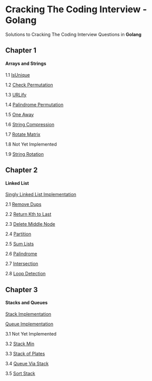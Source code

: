 # Cracking The Coding Interview - Golang
Solutions to Cracking The Coding Interview Questions in **Golang**

## Chapter 1
#### Arrays and Strings
1.1 [IsUnique](https://github.com/procrypt/CrackingTheCodingInterview-Golang/blob/master/Ch-1-Arrays-and-Strings/1.1-IsUnique/isUnique.go)

1.2 [Check Permutation](https://github.com/procrypt/CrackingTheCodingInterview-Golang/blob/master/Ch-1-Arrays-and-Strings/1.2-Check-Permutation/checkPermutation.go)

1.3 [URLify](https://github.com/procrypt/CrackingTheCodingInterview-Golang/blob/master/Ch-1-Arrays-and-Strings/1.3-URLify/URLify.go)

1.4 [Palindrome Permutation](https://github.com/procrypt/CrackingTheCodingInterview-Golang/blob/master/Ch-1-Arrays-and-Strings/1.4-Palindrome-Permutation/palindromePermutation.go)

1.5 [One Away](https://github.com/procrypt/CrackingTheCodingInterview-Golang/blob/master/Ch-1-Arrays-and-Strings/1.5-One-Away/oneAway.go)

1.6 [String Compression](https://github.com/procrypt/CrackingTheCodingInterview-Golang/blob/master/Ch-1-Arrays-and-Strings/1.6-String-Compression/stringCompression.go)

1.7 [Rotate Matrix](https://github.com/procrypt/CrackingTheCodingInterview-Golang/blob/master/Ch-1-Arrays-and-Strings/1.7-RotateMatrix/rotateMatrix.go) 

1.8 Not Yet Implemented 

1.9 [String Rotation](https://github.com/procrypt/CrackingTheCodingInterview-Golang/blob/master/Ch-1-Arrays-and-Strings/1.9-String-Rotation/stringRotation.go)

## Chapter 2
#### Linked List
[Singly Linked List Implementation](https://github.com/procrypt/CrackingTheCodingInterview-Golang/blob/master/Ch-2-LinkedList/SinglyLinkedList/singlyLinkedList.go)

2.1 [Remove Dups](https://github.com/procrypt/CrackingTheCodingInterview-Golang/blob/master/Ch-2-LinkedList/2.1-Remove-Dups/removeDups.go)

2.2 [Return Kth to Last](https://github.com/procrypt/CrackingTheCodingInterview-Golang/blob/master/Ch-2-LinkedList/2.2-Return-Kth-to-Last/returnKthToLast.go)

2.3 [Delete Middle Node](https://github.com/procrypt/CrackingTheCodingInterview-Golang/blob/master/Ch-2-LinkedList/2.3-Delete-Middle-Node/deleteMiddleNode.go)

2.4 [Partition](https://github.com/procrypt/CrackingTheCodingInterview-Golang/blob/master/Ch-2-LinkedList/2.4-Partition/Partition.go)

2.5 [Sum Lists](https://github.com/procrypt/CrackingTheCodingInterview-Golang/blob/master/Ch-2-LinkedList/2.5-Sum-Lists/sumLists.go)

2.6 [Palindrome](https://github.com/procrypt/CrackingTheCodingInterview-Golang/blob/master/Ch-2-LinkedList/2.6-Palindrome/palindrome.go)

2.7 [Intersection](https://github.com/procrypt/CrackingTheCodingInterview-Golang/blob/master/Ch-2-LinkedList/2.7-Intersection/intersection.go)

2.8 [Loop Detection](https://github.com/procrypt/CrackingTheCodingInterview-Golang/blob/master/Ch-2-LinkedList/2.8-Loop-Detection/loopDetection.go)

## Chapter 3
#### Stacks and Queues
[Stack Implementation](https://github.com/procrypt/CrackingTheCodingInterview-Golang/blob/master/Ch3-Stacks-and-Queues/Stack/stack.go)

[Queue Implementation](https://github.com/procrypt/CrackingTheCodingInterview-Golang/blob/master/Ch3-Stacks-and-Queues/Queue/queue.go)

3.1 Not Yet Implemented

3.2 [Stack Min](https://github.com/procrypt/CrackingTheCodingInterview-Golang/blob/master/Ch3-Stacks-and-Queues/3.2-Stack-Min/stackMin.go)

3.3 [Stack of Plates](https://github.com/procrypt/CrackingTheCodingInterview-Golang/blob/master/Ch3-Stacks-and-Queues/3.3-Stack-of-Plates/stackOfPlates.go)

3.4 [Queue Via Stack](https://github.com/procrypt/CrackingTheCodingInterview-Golang/blob/master/Ch3-Stacks-and-Queues/3.4-Queue-via-Stacks/queueViaStacks.go)

3.5 [Sort Stack](https://github.com/procrypt/CrackingTheCodingInterview-Golang/blob/master/Ch3-Stacks-and-Queues/3.5-Sort-Stack/sortStack.go)
